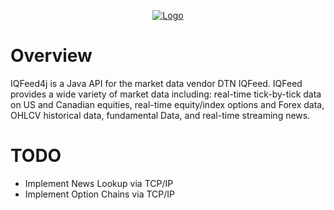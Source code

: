 <p align="center"><a href="https://petersoj.github.io/IQFeed4j/" target="_blank"><img src="https://i.imgur.com/4Gx8Y25.png" alt="Logo"></a></p>

# Overview

IQFeed4j is a Java API for the market data vendor DTN IQFeed. IQFeed provides a wide variety of market data including: real-time tick-by-tick data on US and Canadian equities, real-time equity/index options and Forex data, OHLCV historical data, fundamental Data, and real-time streaming news. 

# TODO
- Implement News Lookup via TCP/IP
- Implement Option Chains via TCP/IP
